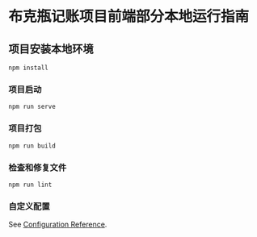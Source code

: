 # 布克瓶记账项目前端部分本地运行指南

## 项目安装本地环境
```
npm install
```

### 项目启动
```
npm run serve
```

### 项目打包
```
npm run build
```

### 检查和修复文件
```
npm run lint
```

### 自定义配置
See [Configuration Reference](https://cli.vuejs.org/config/).
